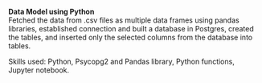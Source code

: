 <b>Data Model using Python</b><br>
Fetched the data from .csv files as multiple data frames using pandas libraries, established connection and built a database in Postgres, created the tables, and inserted only the selected columns from the database into tables.

Skills used: Python, Psycopg2 and Pandas library, Python functions, Jupyter notebook.
